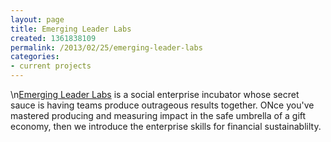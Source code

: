 ```yaml
---
layout: page
title: Emerging Leader Labs
created: 1361838109
permalink: /2013/02/25/emerging-leader-labs
categories:
- current projects
---
```

\n<a href="http://www.EmergingLeaderLabs.org">Emerging Leader Labs</a> is a social enterprise incubator whose secret sauce is having teams produce outrageous results together. ONce you've mastered producing and measuring impact in the safe umbrella of a gift economy, then we introduce the enterprise skills for financial sustainablilty.</p>
